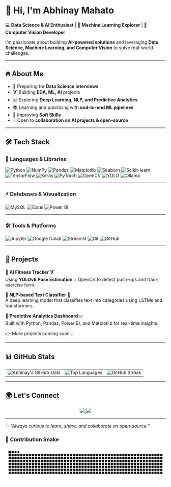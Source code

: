# 👋 Hi, I'm Abhinay Mahato  

💻 **Data Science & AI Enthusiast** | 🤖 **Machine Learning Explorer** | 🚀 **Computer Vision Developer**  

I’m passionate about building **AI-powered solutions** and leveraging **Data Science, Machine Learning, and Computer Vision** to solve real-world challenges.  

---

## 🔥 About Me  
- 🎯 Preparing for **Data Science interviews**  
- 🏋️ Building **EDA, ML, AI** projects  
- 📊 Exploring **Deep Learning, NLP, and Predictive Analytics**  
- 📚 Learning and practicing with **end-to-end ML pipelines**  
- 🌱 Improving **Soft Skills**  
- 💡 Open to **collaboration on AI projects & open-source**  

---

## 🛠️ Tech Stack  

### 🚀 Languages & Libraries  
![Python](https://img.shields.io/badge/Python-3776AB?logo=python&logoColor=white&style=for-the-badge) 
![NumPy](https://img.shields.io/badge/NumPy-013243?logo=numpy&logoColor=white&style=for-the-badge) 
![Pandas](https://img.shields.io/badge/Pandas-150458?logo=pandas&logoColor=white&style=for-the-badge) 
![Matplotlib](https://img.shields.io/badge/Matplotlib-0C55A5?logo=plotly&logoColor=white&style=for-the-badge) 
![Seaborn](https://img.shields.io/badge/Seaborn-0099CC?logo=plotly&logoColor=white&style=for-the-badge) 
![Scikit-learn](https://img.shields.io/badge/Scikit--learn-F7931E?logo=scikit-learn&logoColor=white&style=for-the-badge) 
![TensorFlow](https://img.shields.io/badge/TensorFlow-FF6F00?logo=tensorflow&logoColor=white&style=for-the-badge) 
![Keras](https://img.shields.io/badge/Keras-D00000?logo=keras&logoColor=white&style=for-the-badge) 
![PyTorch](https://img.shields.io/badge/PyTorch-EE4C2C?logo=pytorch&logoColor=white&style=for-the-badge) 
![OpenCV](https://img.shields.io/badge/OpenCV-5C3EE8?logo=opencv&logoColor=white&style=for-the-badge) 
![YOLO](https://img.shields.io/badge/YOLO-00FFFF?logo=github&logoColor=black&style=for-the-badge) 
![Ollama](https://img.shields.io/badge/Ollama-000000?logo=github&logoColor=white&style=for-the-badge)  

---

### ⚡ Databases & Visualization  
![MySQL](https://img.shields.io/badge/MySQL-4479A1?logo=mysql&logoColor=white&style=for-the-badge) 
![Excel](https://img.shields.io/badge/Excel-217346?logo=microsoft-excel&logoColor=white&style=for-the-badge) 
![Power BI](https://img.shields.io/badge/PowerBI-F2C811?logo=powerbi&logoColor=black&style=for-the-badge)  

---

### 🛠️ Tools & Platforms  
![Jupyter](https://img.shields.io/badge/Jupyter-F37626?logo=jupyter&logoColor=white&style=for-the-badge) 
![Google Colab](https://img.shields.io/badge/Colab-F9AB00?logo=googlecolab&logoColor=white&style=for-the-badge) 
![Streamlit](https://img.shields.io/badge/Streamlit-FF4B4B?logo=streamlit&logoColor=white&style=for-the-badge) 
![Git](https://img.shields.io/badge/Git-F05032?logo=git&logoColor=white&style=for-the-badge) 
![GitHub](https://img.shields.io/badge/GitHub-181717?logo=github&logoColor=white&style=for-the-badge)  
 
 

---

## 🚀 Projects  

🔹 **AI Fitness Tracker** 🏋️  
Using **YOLOv8 Pose Estimation** + OpenCV to detect push-ups and track exercise form.  

🔹 **NLP-based Text Classifier** 📝  
A deep learning model that classifies text into categories using LSTMs and transformers.  

🔹 **Predictive Analytics Dashboard** 📈  
Built with Python, Pandas, Power BI, and Matplotlib for real-time insights.  

👉 More projects coming soon...  

---

## 📊 GitHub Stats   

<table>
  <tr>
    <td>
      <img src="https://github-readme-stats.vercel.app/api?username=abhinay2708&show_icons=true&theme=radical" alt="Abhinay's GitHub stats" />
    </td>
    <td>
      <img src="https://github-readme-stats.vercel.app/api/top-langs/?username=abhinay2708&layout=compact&theme=radical" alt="Top Languages" />
    </td>
    <td>
      <img src="https://github-readme-streak-stats.herokuapp.com/?user=abhinay2708&theme=radical" alt="GitHub Streak" />
    </td>
  </tr>
</table>
 

---

## 🌍 Let's Connect  

<p align="center">
  <a href="linkedin.com/in/abhinay-mahato-a23b6b367" target="_blank">
    <img src="https://img.shields.io/badge/LinkedIn-0A66C2?logo=linkedin&logoColor=white&style=for-the-badge" />
  </a>
  <a href="abhinaymahato10@gmail.com">
    <img src="https://img.shields.io/badge/Gmail-D14836?logo=gmail&logoColor=white&style=for-the-badge" />
  </a>
</p>


---

✨ *“Always curious to learn, share, and collaborate on open-source.”*

### 🐍 Contribution Snake

<p align="center">
  <picture>
    <source media="(prefers-color-scheme: dark)" srcset="https://raw.githubusercontent.com/abhinay2708/abhinay2708/output/snake-dark.svg" />
    <source media="(prefers-color-scheme: light)" srcset="https://raw.githubusercontent.com/abhinay2708/abhinay2708/output/snake-light.svg" />
    <img alt="github contribution grid snake animation" src="https://raw.githubusercontent.com/abhinay2708/abhinay2708/output/snake-dark.svg" />
  </picture>
</p>


